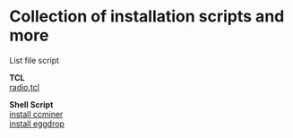 # Collection of installation scripts and more
  List file script

  **TCL**\
  [radio.tcl](tcl/radio.tcl)

  **Shell Script**\
  [install ccminer](shell_script/ccminer-install.sh)\
  [install eggdrop](shell_script/eggdrop-install.sh)

